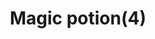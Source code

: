 ---
layout: item
title: Magic potion(4)
item-id: 3040
datatable: true
id: 3040
name: "Magic potion(4)"
members: true
lowalch: 120
highalch: 180
examine: "4 doses of Magic potion."
monsters:
  - id: 4210
    name: "Possessed Priest"
    members: true
    combat_level: 91
    wiki_url: "https://oldschool.runescape.wiki/w/Possessed_Priest"
    drops:
      - quantity: "1"
        rarity: null
    image: "https://oldschool.runescape.wiki/images/thumb/1/11/Possessed_Priest.png/150px-Possessed_Priest.png?c2e05"
---